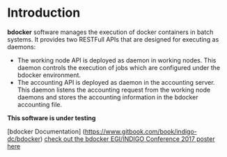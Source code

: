 # Introduction

**bdocker** software manages the execution of docker containers in batch systems.
It provides two RESTFull APIs that are designed for executing as daemons:
* The working node API is deployed as daemon in working nodes.
 This daemon controls the execution of jobs which are configured under the bdocker environment.
* The accounting API is deployed as daemon in the accounting server.
This daemon listens the accounting request from the working node daemons and stores the accounting information
in the bdocker accounting file.

**This software is under testing**

[bdocker Documentation] (https://www.gitbook.com/book/indigo-dc/bdocker)
[check out the bdocker EGI/INDIGO Conference 2017 poster here](doc/EGI-INDIGO2017.pdf)
